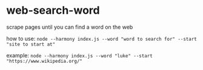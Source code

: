 # web-search-word
scrape pages until you can find a word on the web

how to use:
`node --harmony index.js --word "word to search for" --start "site to start at"`

example:
`node --harmony index.js --word "luke" --start "https://www.wikipedia.org/"`

